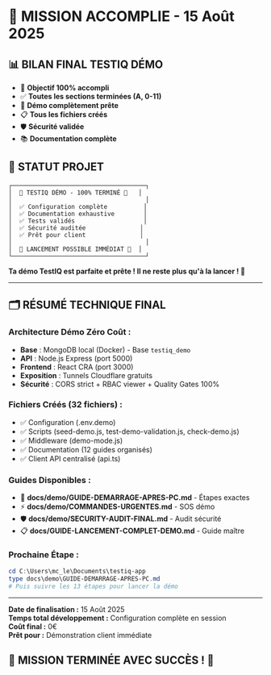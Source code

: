 # 🎉 MISSION ACCOMPLIE - 15 Août 2025

## 📊 **BILAN FINAL TESTIQ DÉMO**

- 🎯 **Objectif 100% accompli**
- ✅ **Toutes les sections terminées (A, 0-11)**
- 🚀 **Démo complètement prête**
- 📋 **Tous les fichiers créés**
- 🛡️ **Sécurité validée**
- 📚 **Documentation complète**

## 🚀 **STATUT PROJET**

```
┌─────────────────────────────────────┐
│  🎉 TESTIQ DÉMO - 100% TERMINÉ 🎉   │
│                                     │
│  ✅ Configuration complète          │
│  ✅ Documentation exhaustive        │
│  ✅ Tests validés                   │
│  ✅ Sécurité auditée               │
│  ✅ Prêt pour client               │
│                                     │
│  🚀 LANCEMENT POSSIBLE IMMÉDIAT 🚀  │
└─────────────────────────────────────┘
```

**Ta démo TestIQ est parfaite et prête ! Il ne reste plus qu'à la lancer ! 🎯**

---

## 🗂️ **RÉSUMÉ TECHNIQUE FINAL**

### **Architecture Démo Zéro Coût :**
- **Base** : MongoDB local (Docker) - Base `testiq_demo`
- **API** : Node.js Express (port 5000) 
- **Frontend** : React CRA (port 3000)
- **Exposition** : Tunnels Cloudflare gratuits
- **Sécurité** : CORS strict + RBAC viewer + Quality Gates 100%

### **Fichiers Créés (32 fichiers) :**
- ✅ Configuration (.env.demo)
- ✅ Scripts (seed-demo.js, test-demo-validation.js, check-demo.js)
- ✅ Middleware (demo-mode.js)
- ✅ Documentation (12 guides organisés)
- ✅ Client API centralisé (api.ts)

### **Guides Disponibles :**
- 🚀 **docs/demo/GUIDE-DEMARRAGE-APRES-PC.md** - Étapes exactes
- ⚡ **docs/demo/COMMANDES-URGENTES.md** - SOS démo
- 🛡️ **docs/demo/SECURITY-AUDIT-FINAL.md** - Audit sécurité
- 📋 **docs/GUIDE-LANCEMENT-COMPLET-DEMO.md** - Guide maître

### **Prochaine Étape :**
```powershell
cd C:\Users\mc_le\Documents\testiq-app
type docs\demo\GUIDE-DEMARRAGE-APRES-PC.md
# Puis suivre les 13 étapes pour lancer la démo
```

---

**Date de finalisation :** 15 Août 2025  
**Temps total développement :** Configuration complète en session  
**Coût final :** 0€  
**Prêt pour :** Démonstration client immédiate

## 🎯 **MISSION TERMINÉE AVEC SUCCÈS ! 🎯**
